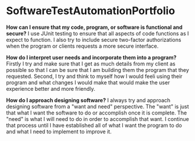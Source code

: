 # SoftwareTestAutomationPortfolio

**How can I ensure that my code, program, or software is functional and secure?**
I use JUnit testing to ensure that all aspects of code functions as I expect to function. I also try to include secure two-factor authorizations when the program or clients requests a more secure interface.

**How do I interpret user needs and incorporate them into a program?**
Firstly I try and make sure that I get as much details from my client as possible so that I can be sure that I am building them the program that they requested. Second, I try and think to myself how I would feeli using their program and what changes I would make that would make the user experience better and more friendly.

**How do I approach designing software?**
I always try and approach designing software from a "want and need" perspective. The "want" is just that what I want the software to do or accomplish once it is complete. The "need" is what I will need to do in order to accomplish that want. I continue that process until I have established all of what I want the program to do and what I need to implement to improve it.
